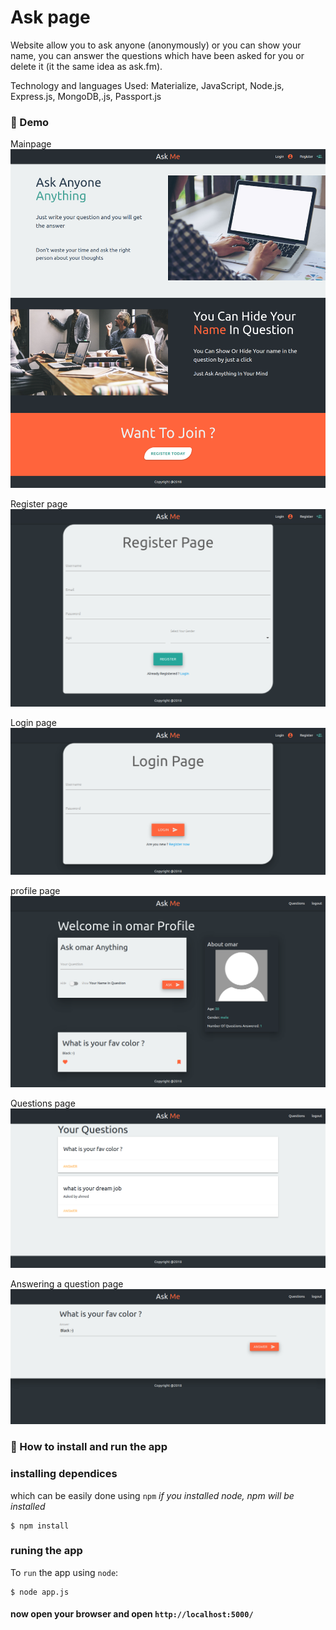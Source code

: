 # Ask page
Website allow you to ask anyone (anonymously) or you can show your name, you can answer the questions which have been asked for you or delete it (it the same idea as ask.fm). 

Technology and languages Used: Materialize, JavaScript, Node.js, Express.js, MongoDB,.js, Passport.js

### 🚀 Demo

Mainpage
<img src="demo/mainpage.png">

Register page
<img src="demo/register.png">

Login page
<img src="demo/login.png">

profile page
<img src="demo/profile.png">

Questions page
<img src="demo/questions.png">

Answering a question page
<img src="demo/singleQ.png">

<h3>🚀 How to install and run the app</h3>

### installing dependices
which can be easily done using `npm` *if you installed node, npm will be installed*
```console
$ npm install
```

### runing the app
To `run` the app using `node`:
```console
$ node app.js
```
#### now open your browser and open `http://localhost:5000/`
